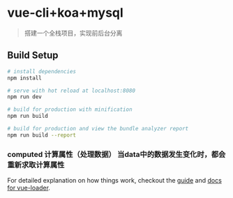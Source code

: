 # vue-cli+koa+mysql

> 搭建一个全栈项目，实现前后台分离


## Build Setup

``` bash
# install dependencies
npm install

# serve with hot reload at localhost:8080
npm run dev

# build for production with minification
npm run build

# build for production and view the bundle analyzer report
npm run build --report
```

### computed 计算属性（处理数据） 当data中的数据发生变化时，都会重新求取计算属性

For detailed explanation on how things work, checkout the [guide](http://vuejs-templates.github.io/webpack/) and [docs for vue-loader](http://vuejs.github.io/vue-loader).

